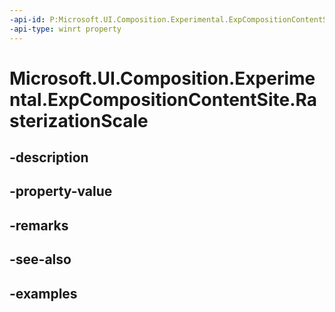 ```yaml
---
-api-id: P:Microsoft.UI.Composition.Experimental.ExpCompositionContentSite.RasterizationScale
-api-type: winrt property
---
```


# Microsoft.UI.Composition.Experimental.ExpCompositionContentSite.RasterizationScale

<!--
public float RasterizationScale { get; set; }
-->


## -description

## -property-value

## -remarks

## -see-also

## -examples


